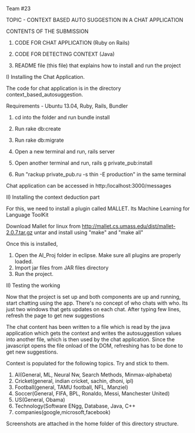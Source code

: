 Team #23

TOPIC - CONTEXT BASED AUTO SUGGESTION IN A CHAT APPLICATION

CONTENTS OF THE SUBMISSION

1) CODE FOR CHAT APPLICATION (Ruby on Rails)
2) CODE FOR DETECTING CONTEXT (Java)

3) README file (this file) that explains how to install and run the project


I) Installing the Chat Application. 

The code for chat application is in the directory context_based_autosuggestion.

Requirements - Ubuntu 13.04, Ruby, Rails, Bundler

1) cd into the folder and run bundle install
2) Run rake db:create
3) Run rake db:migrate

4) Open a new terminal and run, rails server
5) Open another terminal and run, rails g private_pub:install
6) Run "rackup private_pub.ru -s thin -E production" in the same terminal

Chat application can be accessed in http:/localhost:3000/messages

II) Installing the context deduction part

For this, we need to install a plugin called MALLET. Its Machine Learning for Language ToolKit

Download Mallet for linux from http://mallet.cs.umass.edu/dist/mallet-2.0.7.tar.gz
untar and install using "make" and "make all"

Once this is installed, 

1) Open the AI_Proj folder in eclipse. Make sure all plugins are properly loaded. 
2) Import jar files from JAR files directory
3) Run the project.


II) Testing the working


Now that the project is set up and both components are up and running, start chatting using the app. There's no concept of who chats with who. Its just two windows that gets updates on each chat. After typing few lines, refresh the page to get new suggestions

The chat content has been written to a file which is read by the java application which gets the context and writes the autosuggestion values into another file, which is then used by the chat application. Since the javascript opens the file onload of the DOM, refreshing has to be done to get new suggestions.

Context is populated for the following topics. Try and stick to them. 

1) AI(General, ML, Neural Nw, Search Methods, Minmax-alphabeta)
2) Cricket(general, indian cricket, sachin, dhoni, ipl)
3) Football(general, TAMU football, NFL, Manziel)
4) Soccer(General, FIFA, BPL, Ronaldo, Messi, Manchester United) 
5) US(General, Obama) 
6) Technology(Software ENgg, Database, Java, C++
7) companies(google,microsoft,facebook)

Screenshots are attached in the home folder of this directory structure.